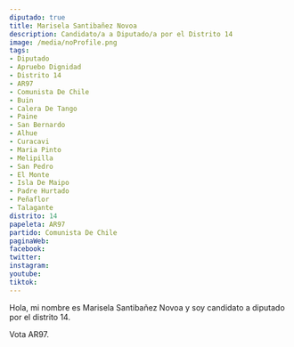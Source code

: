 ```yaml
---
diputado: true
title: Marisela Santibañez Novoa
description: Candidato/a a Diputado/a por el Distrito 14
image: /media/noProfile.png
tags:
- Diputado
- Apruebo Dignidad
- Distrito 14
- AR97
- Comunista De Chile
- Buin
- Calera De Tango
- Paine
- San Bernardo
- Alhue
- Curacavi
- Maria Pinto
- Melipilla
- San Pedro
- El Monte
- Isla De Maipo
- Padre Hurtado
- Peñaflor
- Talagante
distrito: 14
papeleta: AR97
partido: Comunista De Chile
paginaWeb:
facebook:
twitter:
instagram:
youtube:
tiktok:
---
```

Hola, mi nombre es Marisela Santibañez Novoa y soy candidato a diputado por el distrito 14.

Vota AR97.